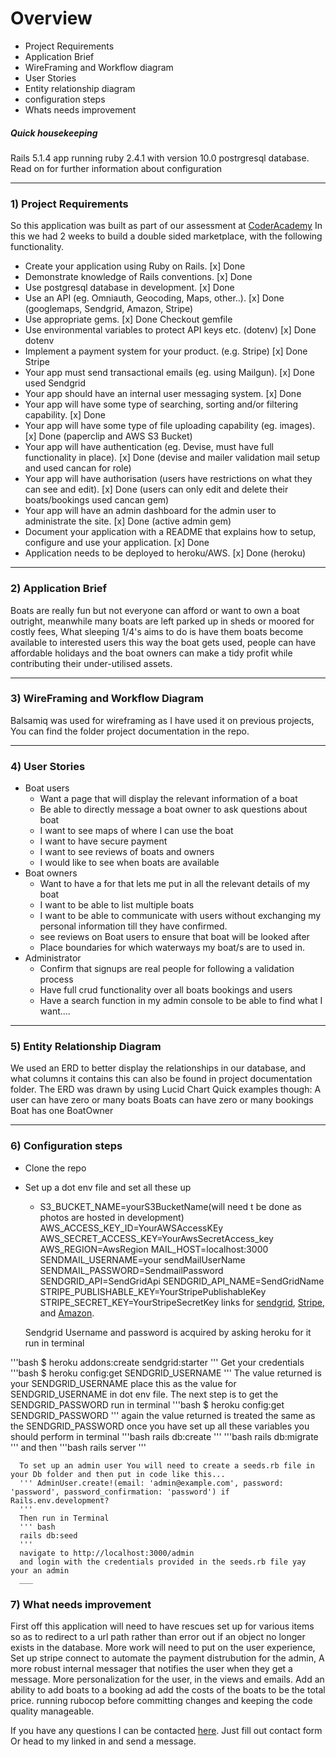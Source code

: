 # Overview
  * Project Requirements
  * Application Brief
  * WireFraming and Workflow diagram
  * User Stories
  * Entity relationship diagram
  * configuration steps
  * Whats needs improvement

  ##### Quick housekeeping #####
  Rails 5.1.4 app running ruby 2.4.1 with version 10.0 postrgresql database. Read on for further information about configuration
____
### 1) Project Requirements ###
  So this application was built as part of our assessment at [CoderAcademy](https://coderacademy.edu.au/) In this we had 2 weeks to build a double sided marketplace, with the following functionality.
  * Create your application using Ruby on Rails.
    \[x] Done
  * Demonstrate knowledge of Rails conventions.
    \[x] Done
  * Use postgresql database in development.
    \[x] Done
  * Use an API (eg. Omniauth, Geocoding, Maps, other..).
    \[x] Done (googlemaps, Sendgrid, Amazon, Stripe)
  * Use appropriate gems.
    \[x] Done Checkout gemfile
  * Use environmental variables to protect API keys etc. (dotenv)
    \[x] Done dotenv
  * Implement a payment system for your product. (e.g. Stripe)
    \[x] Done Stripe
  * Your app must send transactional emails (eg. using Mailgun).
    \[x] Done used Sendgrid
  * Your app should have an internal user messaging system.
    \[x] Done
  * Your app will have some type of searching, sorting and/or filtering capability.
    \[x] Done
  * Your app will have some type of file uploading capability (eg. images).
    \[x] Done (paperclip and AWS S3 Bucket)
  * Your app will have authentication (eg. Devise, must have full functionality in place).
    \[x] Done (devise and mailer  validation mail setup and used cancan for role)
  * Your app will have authorisation (users have restrictions on what they can see and edit).
    \[x] Done (users can only edit and delete their boats/bookings used cancan gem)
  * Your app will have an admin dashboard for the admin user to administrate the site.
    \[x] Done (active admin gem)
  * Document your application with a README that explains how to setup, configure and use your application.
    \[x] Done
  * Application needs to be deployed to heroku/AWS.
    \[x] Done (heroku)
____
### 2) Application Brief ###  
Boats are really fun but not everyone can afford or want to own a boat outright, meanwhile many boats are left
parked up in sheds or moored for costly fees, What sleeping 1/4's aims to do is have them boats become available to interested
users this way the boat gets used, people can have affordable holidays and the boat owners can make a tidy profit while contributing their under-utilised assets.
___
### 3) WireFraming and Workflow Diagram ###
Balsamiq was used for wireframing as I have used it on previous projects,
 You can find the folder project documentation in the repo.
___
### 4) User Stories ###
* Boat users
  * Want a page that will display the  relevant information of a boat
  * Be able to directly message a boat owner to ask questions about boat
  * I want to see maps of where I can use the boat
  * I want to have secure payment
  * I want to see reviews of boats and owners
  * I would like to see when boats are available
* Boat owners
  * Want to have a for that lets me put in all the relevant details of my boat
  * I want to be able to list multiple boats
  * I want to be able to communicate with users without exchanging my personal information till they have confirmed.
  * see reviews on Boat users to ensure that boat will be looked after
  * Place boundaries for which waterways my boat/s are to used in.
* Administrator
  * Confirm that signups are real people for following a validation process
  * Have full crud functionality over all boats bookings and users
  * Have a search function in my admin console to be able to find what I want....
___
### 5) Entity Relationship Diagram ###
  We used an ERD to better display the relationships in our database, and what columns it contains this can also be found in project documentation folder. The ERD was drawn by using Lucid Chart
  Quick examples though:
  A user can have zero or many boats
  Boats can have zero or many bookings
  Boat has one BoatOwner
___
### 6) Configuration steps
  * Clone the repo
  * Set up a dot env file and set all these up
    * S3_BUCKET_NAME=yourS3BucketName(will need t be done as photos are hosted in development)
    AWS_ACCESS_KEY_ID=YourAWSAccessKEy
    AWS_SECRET_ACCESS_KEY=YourAwsSecretAccess_key
    AWS_REGION=AwsRegion
    MAIL_HOST=localhost:3000
    SENDMAIL_USERNAME=your sendMailUserName
    SENDMAIL_PASSWORD=SendmailPassword
    SENDGRID_API=SendGridApi
    SENDGRID_API_NAME=SendGridName
    STRIPE_PUBLISHABLE_KEY=YourStripePublishableKey
    STRIPE_SECRET_KEY=YourStripeSecretKey
    links for [sendgrid](https://app.sendgrid.com), [Stripe](https://dashboard.stripe.com), and [Amazon](https://signin.aws.amazon.com).

    Sendgrid Username  and password is acquired by asking heroku for it run in terminal

'''bash
$ heroku addons:create sendgrid:starter
'''
Get your credentials
'''bash
$ heroku config:get SENDGRID_USERNAME
'''
The value returned is your SENDGRID_USERNAME place this as the value for SENDGRID_USERNAME in dot env file.
The next step is to get the SENDGRID_PASSWORD run in terminal
'''bash
$ heroku config:get SENDGRID_PASSWORD
'''
again the value returned is treated the same as the SENDGRID_PASSWORD
 once you have set up all these variables you should perform in terminal
 '''bash
 rails db:create
 '''
 '''bash
 rails db:migrate
 '''
 and then
 '''bash
 rails server
 '''

      To set up an admin user You will need to create a seeds.rb file in your Db folder and then put in code like this...
      ''' AdminUser.create!(email: 'admin@example.com', password: 'password', password_confirmation: 'password') if Rails.env.development?
      '''
      Then run in Terminal
      ''' bash
      rails db:seed
      '''
      navigate to http://localhost:3000/admin
      and login with the credentials provided in the seeds.rb file yay your an admin
      ___
### 7) What needs improvement ###
  First off this application will need to have rescues set up for various items so as to redirect to a url path rather than error out if an object no longer exists in the database. More work will need to put on the user experience, Set up stripe connect to automate the payment distrubution for the admin, A more robust internal messager that notifies the user when they get a message. More personalization for the user, in the views and emails. Add an ability to add boats to a booking ad add the costs of the boats to be the total price. running rubocop before committing changes and keeping the code quality manageable.

  If you have any questions I can be contacted [here](https://travis-anderson83.github.io/contact.html). Just fill out contact form Or head to my linked in and send a message.
